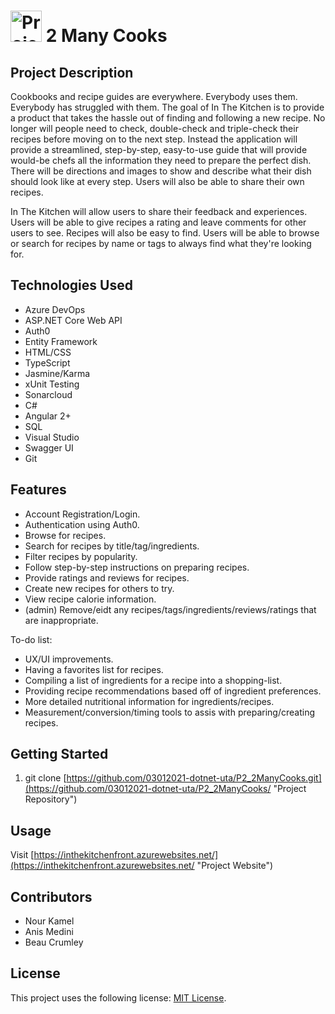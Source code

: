 # <img src="angularapp/src/favicon.ico" alt="Project Logo" width="50" /> 2 Many Cooks

## Project Description

Cookbooks and recipe guides are everywhere. Everybody uses them. Everybody has struggled with them. The goal of In The Kitchen is to provide a product that takes the hassle out of finding and following a new recipe. No longer will people need to check, double-check and triple-check their recipes before moving on to the next step. Instead the application will provide a streamlined, step-by-step, easy-to-use guide that will provide would-be chefs all the information they need to prepare the perfect dish. There will be directions and images to show and describe what their dish should look like at every step. Users will also be able to share their own recipes.

In The Kitchen will allow users to share their feedback and experiences. Users will be able to give recipes a rating and leave comments for other users to see. Recipes will also be easy to find. Users will be able to browse or search for recipes by name or tags to always find what they're looking for.

## Technologies Used

* Azure DevOps
* ASP.NET Core Web API
* Auth0
* Entity Framework
* HTML/CSS
* TypeScript
* Jasmine/Karma
* xUnit Testing
* Sonarcloud
* C#
* Angular 2+
* SQL
* Visual Studio
* Swagger UI
* Git

## Features

* Account Registration/Login.
* Authentication using Auth0.
* Browse for recipes.
* Search for recipes by title/tag/ingredients.
* Filter recipes by popularity.
* Follow step-by-step instructions on preparing recipes.
* Provide ratings and reviews for recipes.
* Create new recipes for others to try.
* View recipe calorie information.
* (admin) Remove/eidt any recipes/tags/ingredients/reviews/ratings that are inappropriate.

To-do list:
* UX/UI improvements.
* Having a favorites list for recipes.
* Compiling a list of ingredients for a recipe into a shopping-list.
* Providing recipe recommendations based off of ingredient preferences.
* More detailed nutritional information for ingredients/recipes.
* Measurement/conversion/timing tools to assis with preparing/creating recipes.

## Getting Started
   
1. git clone [https://github.com/03012021-dotnet-uta/P2_2ManyCooks.git](https://github.com/03012021-dotnet-uta/P2_2ManyCooks/ "Project Repository")

## Usage

Visit [https://inthekitchenfront.azurewebsites.net/](https://inthekitchenfront.azurewebsites.net/ "Project Website")

## Contributors

* Nour Kamel
* Anis Medini
* Beau Crumley

## License

This project uses the following license: [MIT License](https://mit-license.org/ "MIT License").
